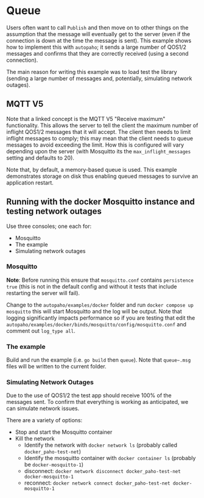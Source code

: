 Queue
===

Users often want to call `Publish` and then move on to other things on the assumption that the message will eventually 
get to the server (even if the connection is down at the time the message is sent). This example shows how to implement
this with `autopaho`; it sends a large number of QOS1/2 messages and confirms that they are correctly received (using a 
second connection).

The main reason for writing this example was to load test the library (sending a large number of messages and, 
potentially, simulating network outages).

## MQTT V5 

Note that a linked concept is the MQTT V5 "Receive maximum" functionality. This allows the server to tell the client the
maximum number of inflight QOS1/2 messages that it will accept. The client then needs to limit inflight messages to 
comply; this may mean that the client needs to queue messages to avoid exceeding the limit. How this is configured will 
vary depending upon the server (with Mosquitto its the `max_inflight_messages` setting and defaults to 20).

Note that, by default, a memory-based queue is used. This example demonstrates storage on disk thus enabling queued
messages to survive an application restart.

## Running with the docker Mosquitto instance and testing network outages

Use three consoles; one each for:
* Mosquitto 
* The example
* Simulating network outages

### Mosquitto

**Note**: Before running this ensure that `mosquitto.conf` contains `persistence true` (this is not in the default 
config and without it tests that include restarting the server will fail).

Change to the `autopaho/examples/docker` folder and run `docker compose up mosquitto` this will start Mosquitto and the
log will be output. Note that logging significantly impacts performance so if you are testing that edit the 
`autopaho/examples/docker/binds/mosquitto/config/mosquitto.conf` and comment out `log_type all`.

### The example

Build and run the example (i.e. `go build` then `queue`). Note that `queue~.msg` files will be written to the current 
folder.

### Simulating Network Outages

Due to the use of QOS1/2 the test app should receive 100% of the messages sent. To confirm that everything is working
as anticipated, we can simulate network issues.

There are a variety of options:
 * Stop and start the Mosquitto container
 * Kill the network
   * Identify the network with `docker network ls` (probably called `docker_paho-test-net`)
   * Identify the mosquitto container with `docker container ls` (probably be `docker-mosquitto-1`)
   * disconnect: `docker network disconnect docker_paho-test-net docker-mosquitto-1`
   * reconnect: `docker network connect docker_paho-test-net docker-mosquitto-1`
